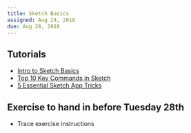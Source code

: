 ```yaml
---
title: Sketch Basics
assigned: Aug 24, 2018
due: Aug 28, 2018
---
```


Tutorials
----------------------

- [Intro to Sketch Basics](https://www.youtube.com/watch?v=qywB0JHQeC4)
- [Top 10 Key Commands in Sketch](https://www.youtube.com/watch?v=w_-oB3CoyBk)
- [5 Essential Sketch App Tricks](https://www.youtube.com/watch?v=ZCypZWzCr84)


Exercise to hand in before Tuesday 28th
------------------

- Trace exercise instructions
